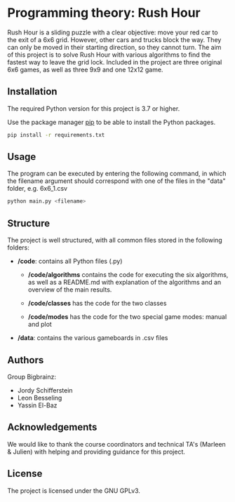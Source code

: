 # Programming theory: Rush Hour

Rush Hour is a sliding puzzle with a clear objective: move your red car to the exit of a 6x6 grid. However, other cars and trucks block the way. They can only be moved in their starting direction, so they cannot turn. The aim of this project is to solve Rush Hour with various algorithms to find the fastest way to leave the grid lock. Included in the project are three original 6x6 games, as well as three 9x9 and one 12x12 game.

## Installation

The required Python version for this project is 3.7 or higher.

Use the package manager [pip](https://pip.pypa.io/en/stable/) to be able to install the Python packages.

```bash
pip install -r requirements.txt
```

## Usage

The program can be executed by entering the following command, in which the filename argument should correspond with one of the files in the "data" folder, e.g. 6x6_1.csv

```bash
python main.py <filename>
```

## Structure

The project is well structured, with all common files stored in the following folders:

* **/code**: contains all Python files (.py)

    * **/code/algorithms** contains the code for executing the six algorithms, as well as a README.md with explanation of the algorithms and an overview of the main results.

    * **/code/classes** has the code for the two classes

    * **/code/modes** has the code for the two special game modes: manual and plot

* **/data**: contains the various gameboards in .csv files

## Authors

Group Bigbrainz:

* Jordy Schifferstein
* Leon Besseling
* Yassin El-Baz

## Acknowledgements

We would like to thank the course coordinators and technical TA's (Marleen & Julien) with helping and providing guidance for this project.

## License

The project is licensed under the GNU GPLv3.
